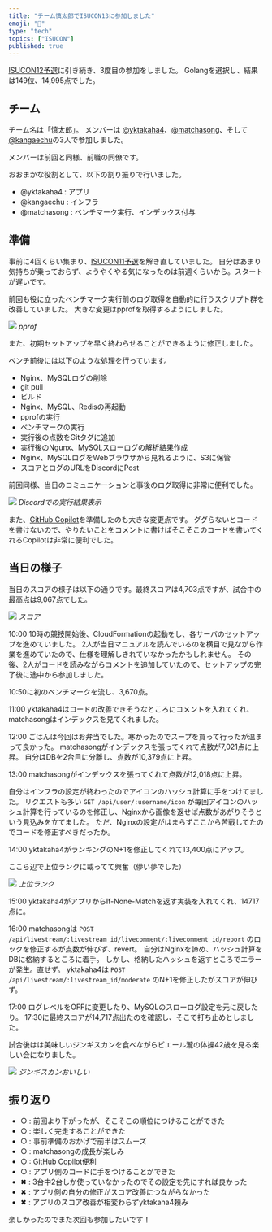 ```yaml
---
title: "チーム慎太郎でISUCON13に参加しました"
emoji: "💺"
type: "tech"
topics: ["ISUCON"]
published: true
---
```


[ISUCON12予選](https://zenn.dev/articles/kangaechu-isucon12-qualify)に引き続き、3度目の参加をしました。
Golangを選択し、結果は149位、14,995点でした。


## チーム

チーム名は「慎太郎」。
メンバーは [@yktakaha4](https://github.com/yktakaha4)、[@matchasong](https://github.com/matchasong)、そして[@kangaechu](https://github.com/kangaechu)の3人で参加しました。

メンバーは前回と同様、前職の同僚です。

おおまかな役割として、以下の割り振りで行いました。

- @yktakaha4 : アプリ
- @kangaechu : インフラ
- @matchasong : ベンチマーク実行、インデックス付与

## 準備

事前に4回くらい集まり、[ISUCON11予選](https://github.com/isucon/isucon11-qualify)を解き直していました。
自分はあまり気持ちが乗っておらず、ようやくやる気になったのは前週くらいから。スタートが遅いです。

前回も役に立ったベンチマーク実行前のログ取得を自動的に行うスクリプト群を改善していました。
大きな変更はpprofを取得するようにしました。

![](https://storage.googleapis.com/zenn-user-upload/1a703c1306f8-20231126.png)
*pprof*

また、初期セットアップを早く終わらせることができるように修正しました。

ベンチ前後には以下のような処理を行っています。

- Nginx、MySQLログの削除
- git pull
- ビルド
- Nginx、MySQL、Redisの再起動
- pprofの実行
- ベンチマークの実行
- 実行後の点数をGitタグに追加
- 実行後のNgunx、MySQLスローログの解析結果作成
- Nginx、MySQLログをWebブラウザから見れるように、S3に保管
- スコアとログのURLをDiscordにPost

前回同様、当日のコミュニケーションと事後のログ取得に非常に便利でした。

![](https://storage.googleapis.com/zenn-user-upload/c595f592a6e0-20231126.png)
*Discordでの実行結果表示*


また、[GitHub Copilot](https://github.com/features/copilot)を準備したのも大きな変更点です。
ググらないとコードを書けないので、やりたいことをコメントに書けばそこそこのコードを書いてくれるCopilotは非常に便利でした。

## 当日の様子

当日のスコアの様子は以下の通りです。最終スコアは4,703点ですが、試合中の最高点は9,067点でした。

![](https://storage.googleapis.com/zenn-user-upload/00b224642d03-20231126.png)
*スコア*

10:00
10時の競技開始後、CloudFormationの起動をし、各サーバのセットアップを進めていました。
2人が当日マニュアルを読んでいるのを横目で見ながら作業を進めていたので、仕様を理解しきれていなかったかもしれません。
その後、2人がコードを読みながらコメントを追加していたので、セットアップの完了後に途中から参加しました。

10:50に初のベンチマークを流し、3,670点。

11:00
yktakaha4はコードの改善できそうなところにコメントを入れてくれ、matchasongはインデックスを見てくれました。

12:00
ごはんは今回はお弁当でした。寒かったのでスープを買って行ったが温まって良かった。
matchasongがインデックスを張ってくれて点数が7,021点に上昇。
自分はDBを2台目に分離し、点数が10,379点に上昇。

13:00
matchasongがインデックスを張ってくれて点数が12,018点に上昇。

自分はインフラの設定が終わったのでアイコンのハッシュ計算に手をつけてました。
リクエストも多い `GET /api/user/:username/icon` が毎回アイコンのハッシュ計算を行っているのを修正し、Nginxから画像を返せば点数があがりそうという見込みを立てました。
ただ、Nginxの設定がはまらずここから苦戦してたのでコードを修正すべきだったか。

14:00
yktakaha4がランキングのN+1を修正してくれて13,400点にアップ。

ここら辺で上位ランクに載ってて興奮（儚い夢でした）

![](https://storage.googleapis.com/zenn-user-upload/729b6e1161d8-20231126.png)
*上位ランク*

15:00
yktakaha4がアプリからIf-None-Matchを返す実装を入れてくれ、14717点に。

16:00
matchasongは `POST /api/livestream/:livestream_id/livecomment/:livecomment_id/report` のロックを修正するが点数が伸びず、revert。
自分はNginxを諦め、ハッシュ計算をDBに格納するところに着手。
しかし、格納したハッシュを返すところでエラーが発生。直せず。
yktakaha4は `POST /api/livestream/:livestream_id/moderate` のN+1を修正したがスコアが伸びず。

17:00
ログレベルをOFFに変更したり、MySQLのスローログ設定を元に戻したり。
17:30に最終スコアが14,717点出たのを確認し、そこで打ち止めとしました。

試合後はは美味しいジンギスカンを食べながらピエール瀧の体操42歳を見る楽しい会になりました。

![](https://storage.googleapis.com/zenn-user-upload/26fa00ef76df-20231126.jpg)
*ジンギスカンおいしい*

## 振り返り

- ○ : 前回より下がったが、そこそこの順位につけることができた
- ○ : 楽しく完走することができた
- ○ : 事前準備のおかげで前半はスムーズ
- ○ : matchasongの成長が楽しみ
- ○ : GitHub Copilot便利
- ○ : アプリ側のコードに手をつけることができた
- ✖︎ : 3台中2台しか使っていなかったのでその設定を先にすれば良かった
- ✖︎ : アプリ側の自分の修正がスコア改善につながらなかった
- ✖︎ : アプリのスコア改善が相変わらずyktakaha4頼み

楽しかったのでまた次回も参加したいです！

